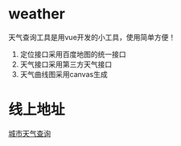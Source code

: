 # weather
天气查询工具是用vue开发的小工具，使用简单方便！
1. 定位接口采用百度地图的统一接口
2. 天气接口采用第三方天气接口
3. 天气曲线图采用canvas生成

# 线上地址

[城市天气查询](https://m.iapple123.com/weather/)
